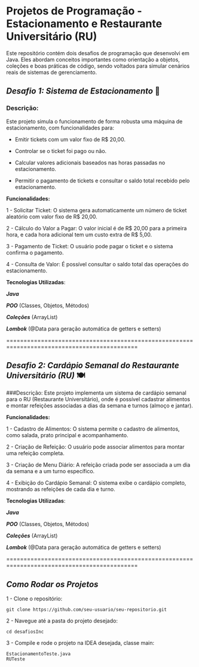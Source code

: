 # **Projetos de Programação - Estacionamento e Restaurante Universitário (RU)**
Este repositório contém dois desafios de programação que desenvolvi em Java. Eles abordam conceitos importantes como orientação a objetos, coleções e boas práticas de código, sendo voltados para simular cenários reais de sistemas de gerenciamento.

## ***Desafio 1: Sistema de Estacionamento*** 🚗
### Descrição:
Este projeto simula o funcionamento de forma robusta uma máquina de estacionamento, com funcionalidades para:

- Emitir tickets com um valor fixo de R$ 20,00.

- Controlar se o ticket foi pago ou não.

- Calcular valores adicionais baseados nas horas passadas no estacionamento.

- Permitir o pagamento de tickets e consultar o saldo total recebido pelo estacionamento.

**Funcionalidades:**
  
1 - Solicitar Ticket: O sistema gera automaticamente um número de ticket aleatório com valor fixo de R$ 20,00.

2 - Cálculo do Valor a Pagar: O valor inicial é de R$ 20,00 para a primeira hora, e cada hora adicional tem um custo extra de R$ 5,00.

3 - Pagamento de Ticket: O usuário pode pagar o ticket e o sistema confirma o pagamento.

4 - Consulta de Valor: É possível consultar o saldo total das operações do estacionamento.

**Tecnologias Utilizadas**:
  
***Java***

***POO*** (Classes, Objetos, Métodos)

***Coleções*** (ArrayList)

***Lombok*** (@Data para geração automática de getters e setters)

============================================================================================

## ***Desafio 2: Cardápio Semanal do Restaurante Universitário (RU)*** 🍽️
###Descrição:
Este projeto implementa um sistema de cardápio semanal para o RU (Restaurante Universitário), onde é possível cadastrar alimentos e montar refeições associadas a dias da semana e turnos (almoço e jantar).

**Funcionalidades:**

1 - Cadastro de Alimentos: O sistema permite o cadastro de alimentos, como salada, prato principal e acompanhamento.

2 - Criação de Refeição: O usuário pode associar alimentos para montar uma refeição completa.

3 - Criação de Menu Diário: A refeição criada pode ser associada a um dia da semana e a um turno específico.

4 - Exibição do Cardápio Semanal: O sistema exibe o cardápio completo, mostrando as refeições de cada dia e turno.

**Tecnologias Utilizadas**:

***Java***

***POO*** (Classes, Objetos, Métodos)

***Coleções*** (ArrayList)

***Lombok*** (@Data para geração automática de getters e setters)

============================================================================================

## ***Como Rodar os Projetos***
1 - Clone o repositório:
```
git clone https://github.com/seu-usuario/seu-repositorio.git
```
2 - Navegue até a pasta do projeto desejado:
```
cd desafiosInc
```
3 - Compile e rode o projeto na IDEA desejada, classe main:
```
EstacionamentoTeste.java
RUTeste
```
